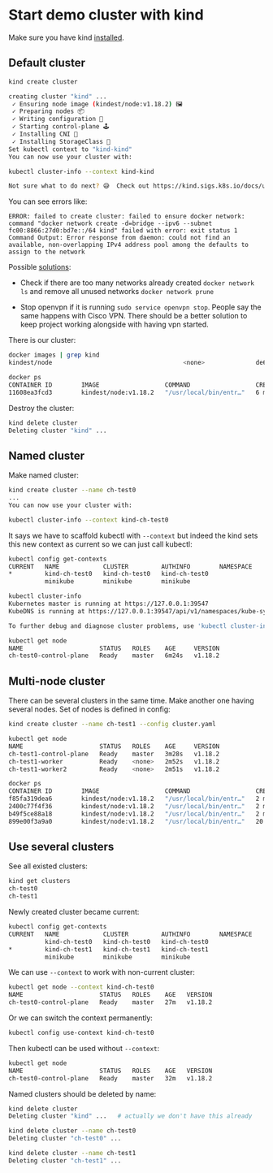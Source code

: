 # Start demo cluster with kind

Make sure you have kind [installed](../README.md#kind).

## Default cluster

```bash
kind create cluster

creating cluster "kind" ...
 ✓ Ensuring node image (kindest/node:v1.18.2) 🖼
 ✓ Preparing nodes 📦
 ✓ Writing configuration 📜
 ✓ Starting control-plane 🕹️
 ✓ Installing CNI 🔌
 ✓ Installing StorageClass 💾
Set kubectl context to "kind-kind"
You can now use your cluster with:

kubectl cluster-info --context kind-kind

Not sure what to do next? 😅  Check out https://kind.sigs.k8s.io/docs/user/quick-start/
```

You can see errors like:

```
ERROR: failed to create cluster: failed to ensure docker network: command "docker network create -d=bridge --ipv6 --subnet fc00:8866:27d0:bd7e::/64 kind" failed with error: exit status 1
Command Output: Error response from daemon: could not find an available, non-overlapping IPv4 address pool among the defaults to assign to the network
```

Possible [solutions](https://stackoverflow.com/questions/43720339/docker-error-could-not-find-an-available-non-overlapping-ipv4-address-pool-am):

- Check if there are too many networks already created `docker network ls` and remove all unused networks `docker network prune`

- Stop openvpn if it is running `sudo service openvpn stop`. People say the same happens with Cisco VPN. There should be a better solution to keep project working alongside with having vpn started.

There is our cluster:

```bash
docker images | grep kind
kindest/node                                    <none>              de6eb7df13da        4 months ago        1.25GB

docker ps
CONTAINER ID        IMAGE                  COMMAND                  CREATED             STATUS              PORTS                       NAMES
11608ea3fcd3        kindest/node:v1.18.2   "/usr/local/bin/entr…"   6 minutes ago       Up 6 minutes        127.0.0.1:43567->6443/tcp   kind-control-plane
```

Destroy the cluster:

```bash
kind delete cluster
Deleting cluster "kind" ...
```

## Named cluster

Make named cluster:

```bash
kind create cluster --name ch-test0
...
You can now use your cluster with:

kubectl cluster-info --context kind-ch-test0
```

It says we have to scaffold kubectl with `--context` but indeed the kind sets this new context as current so we can just call kubectl:

```bash
kubectl config get-contexts
CURRENT   NAME            CLUSTER         AUTHINFO        NAMESPACE
*         kind-ch-test0   kind-ch-test0   kind-ch-test0
          minikube        minikube        minikube

```

```bash
kubectl cluster-info
Kubernetes master is running at https://127.0.0.1:39547
KubeDNS is running at https://127.0.0.1:39547/api/v1/namespaces/kube-system/services/kube-dns:dns/proxy

To further debug and diagnose cluster problems, use 'kubectl cluster-info dump'.
```

```bash
kubectl get node
NAME                     STATUS   ROLES    AGE     VERSION
ch-test0-control-plane   Ready    master   6m24s   v1.18.2
```

## Multi-node cluster

There can be several clusters in the same time. Make another one having several nodes. Set of nodes is defined in config:

```bash
kind create cluster --name ch-test1 --config cluster.yaml
```

```bash
kubectl get node
NAME                     STATUS   ROLES    AGE     VERSION
ch-test1-control-plane   Ready    master   3m28s   v1.18.2
ch-test1-worker          Ready    <none>   2m52s   v1.18.2
ch-test1-worker2         Ready    <none>   2m51s   v1.18.2
```

```bash
docker ps
CONTAINER ID        IMAGE                  COMMAND                  CREATED             STATUS              PORTS                       NAMES
f85fa319dea6        kindest/node:v1.18.2   "/usr/local/bin/entr…"   2 minutes ago       Up 2 minutes                                    ch-test1-worker
2400c77f4f36        kindest/node:v1.18.2   "/usr/local/bin/entr…"   2 minutes ago       Up 2 minutes                                    ch-test1-worker2
b49f5ce88a18        kindest/node:v1.18.2   "/usr/local/bin/entr…"   2 minutes ago       Up 2 minutes        127.0.0.1:39803->6443/tcp   ch-test1-control-plane
899e00f3a9a0        kindest/node:v1.18.2   "/usr/local/bin/entr…"   20 minutes ago      Up 19 minutes       127.0.0.1:39547->6443/tcp   ch-test0-control-plane
```

## Use several clusters

See all existed clusters:

```bash
kind get clusters
ch-test0
ch-test1
```

Newly created cluster became current:

```bash
kubectl config get-contexts
CURRENT   NAME            CLUSTER         AUTHINFO        NAMESPACE
          kind-ch-test0   kind-ch-test0   kind-ch-test0
*         kind-ch-test1   kind-ch-test1   kind-ch-test1
          minikube        minikube        minikube
```


We can use `--context` to work with non-current cluster:

```bash
kubectl get node --context kind-ch-test0
NAME                     STATUS   ROLES    AGE   VERSION
ch-test0-control-plane   Ready    master   27m   v1.18.2
```

Or we can switch the context permanently:

```bash
kubectl config use-context kind-ch-test0
```

Then kubectl can be used without `--context`:

```bash
kubectl get node
NAME                     STATUS   ROLES    AGE   VERSION
ch-test0-control-plane   Ready    master   32m   v1.18.2
```

Named clusters should be deleted by name:

```bash
kind delete cluster
Deleting cluster "kind" ...   # actually we don't have this already

kind delete cluster --name ch-test0
Deleting cluster "ch-test0" ...

kind delete cluster --name ch-test1
Deleting cluster "ch-test1" ...
```
